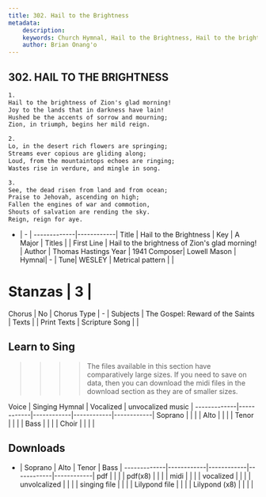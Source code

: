```yaml
---
title: 302. Hail to the Brightness
metadata:
    description: 
    keywords: Church Hymnal, Hail to the Brightness, Hail to the brightness of Zion's glad morning!, 
    author: Brian Onang'o
---
```



## 302. HAIL TO THE BRIGHTNESS

```txt
1.
Hail to the brightness of Zion's glad morning! 
Joy to the lands that in darkness have lain! 
Hushed be the accents of sorrow and mourning; 
Zion, in triumph, begins her mild reign. 

2.
Lo, in the desert rich flowers are springing; 
Streams ever copious are gliding along; 
Loud, from the mountaintops echoes are ringing; 
Wastes rise in verdure, and mingle in song. 

3.
See, the dead risen from land and from ocean; 
Praise to Jehovah, ascending on high; 
Fallen the engines of war and commotion, 
Shouts of salvation are rending the sky. 
Reign, reign for aye.
```

- |   -  |
-------------|------------|
Title | Hail to the Brightness |
Key | A Major |
Titles |  |
First Line | Hail to the brightness of Zion's glad morning! |
Author | Thomas Hastings
Year | 1941
Composer| Lowell Mason |
Hymnal|  - |
Tune| WESLEY |
Metrical pattern | |
# Stanzas | 3 |
Chorus | No |
Chorus Type | - |
Subjects | The Gospel: Reward of the Saints |
Texts |  |
Print Texts | 
Scripture Song |  |
  
## Learn to Sing

>>>> The files available in this section have comparatively large sizes. If you need to save on data, then you can download the midi files in the download section as they are of smaller sizes.

Voice |  Singing Hymnal | Vocalized | unvocalized music |
-------------|------------|------------|------------|------------|
Soprano | | | |
Alto | | | |
Tenor | | | |
Bass | | | |
Choir | | | |

## Downloads

- |  Soprano | Alto | Tenor | Bass |
-------------|------------|------------|------------|------------|
pdf | | | |
pdf(x8) | | | |
midi | | | |
vocalized | | | |
unvolcalized | | | |
singing file | | | |
Lilypond file | | | |
Lilypond (x8) | | | |
  